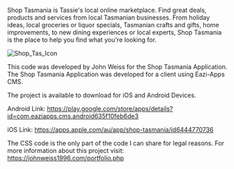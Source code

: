 Shop Tasmania is Tassie's local online marketplace. Find great deals, products and services from local Tasmanian businesses.
From holiday ideas, local groceries or liquor specials, Tasmanian crafts and gifts, home improvements, to new dining experiences or local experts, Shop Tasmania is the place to help you find what you're looking for.

![Shop_Tas_Icon](https://user-images.githubusercontent.com/81500373/225204842-45745afd-8df9-49f0-b73a-4a584a140646.png)

This code was developed by John Weiss for the Shop Tasmania Application.
The Shop Tasmania Application was developed for a client using Eazi-Apps CMS.

The project is available to download for iOS and Android Devices.

Android Link:  https://play.google.com/store/apps/details?id=com.eaziapps.cms.android635f10feb6de3

iOS Link:  https://apps.apple.com/au/app/shop-tasmania/id6444770736

The CSS code is the only part of the code I can share for legal reasons.
For more information about this project visit:  https://johnweiss1996.com/portfolio.php
